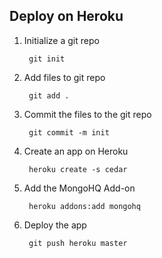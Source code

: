 Deploy on Heroku
----------------

1. Initialize a git repo

        git init

2. Add files to git repo

        git add .

3. Commit the files to the git repo

        git commit -m init

4. Create an app on Heroku

        heroku create -s cedar

5. Add the MongoHQ Add-on

        heroku addons:add mongohq

6. Deploy the app

        git push heroku master

